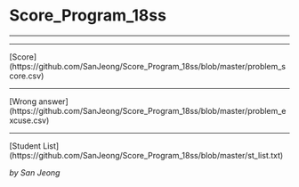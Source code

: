 # Score_Program_18ss
<hr/>
<hr/>
[Score](https://github.com/SanJeong/Score_Program_18ss/blob/master/problem_score.csv)
<hr/>
[Wrong answer](https://github.com/SanJeong/Score_Program_18ss/blob/master/problem_excuse.csv)
<hr/>
[Student List](https://github.com/SanJeong/Score_Program_18ss/blob/master/st_list.txt)




_by San Jeong_